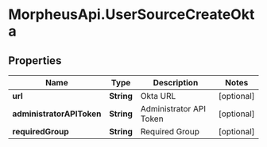 # MorpheusApi.UserSourceCreateOkta

## Properties

Name | Type | Description | Notes
------------ | ------------- | ------------- | -------------
**url** | **String** | Okta URL | [optional] 
**administratorAPIToken** | **String** | Administrator API Token | [optional] 
**requiredGroup** | **String** | Required Group | [optional] 


